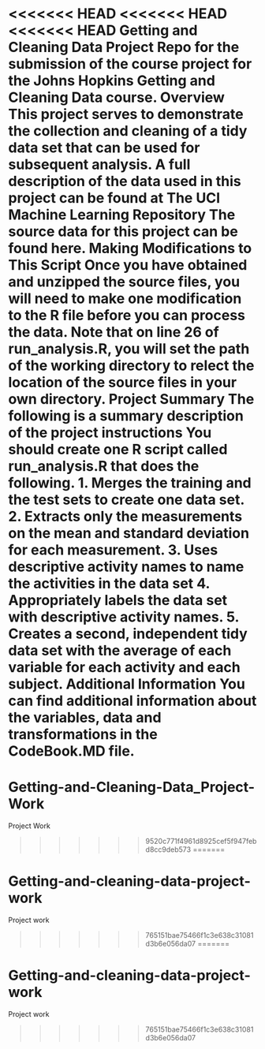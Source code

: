 <<<<<<< HEAD
<<<<<<< HEAD
<<<<<<< HEAD
Getting and Cleaning Data Project
Repo for the submission of the course project for the Johns Hopkins Getting and Cleaning Data course.
Overview
This project serves to demonstrate the collection and cleaning of a tidy data set that can be used for subsequent analysis. A full description of the data used in this project can be found at The UCI Machine Learning Repository
The source data for this project can be found here.
Making Modifications to This Script
Once you have obtained and unzipped the source files, you will need to make one modification to the R file before you can process the data. Note that on line 26 of run_analysis.R, you will set the path of the working directory to relect the location of the source files in your own directory.
Project Summary
The following is a summary description of the project instructions
You should create one R script called run_analysis.R that does the following. 1. Merges the training and the test sets to create one data set. 2. Extracts only the measurements on the mean and standard deviation for each measurement. 3. Uses descriptive activity names to name the activities in the data set 4. Appropriately labels the data set with descriptive activity names. 5. Creates a second, independent tidy data set with the average of each variable for each activity and each subject. 
Additional Information
You can find additional information about the variables, data and transformations in the CodeBook.MD file.
=======
# Getting-and-Cleaning-Data_Project-Work
Project Work
>>>>>>> 9520c771f4961d8925cef5f947febd8cc9deb573
=======
# Getting-and-cleaning-data-project-work
Project work
>>>>>>> 765151bae75466f1c3e638c31081d3b6e056da07
=======
# Getting-and-cleaning-data-project-work
Project work
>>>>>>> 765151bae75466f1c3e638c31081d3b6e056da07
